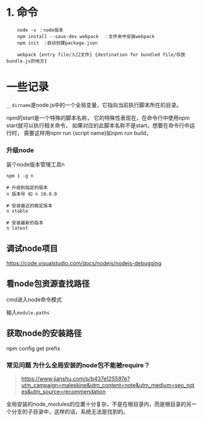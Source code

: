 # 1. 命令

~~~node
    node -v ：node版本
    npm install --save-dev webpack  ：文件夹中安装webpack
    npm init  :自动创建package.json

    webpack {entry file/入口文件} {destination for bundled file/存放bundle.js的地方}
~~~


# 一些记录
`__dirname`是node.js中的一个全局变量，它指向当前执行脚本所在的目录。

npm的start是一个特殊的脚本名称，
它的特殊性表现在，在命令行中使用npm start就可以执行相关命令，
如果对应的此脚本名称不是start，想要在命令行中运行时，
需要这样用npm run {script name}如npm run build，


### 升级node
装个node版本管理工具n

    npm i -g n

```
# 升级到指定的版本
n 版本号 如 n 10.0.0

# 安装最近的稳定版本
n stable

# 安装最新的版本
n latest
```

## 调试node项目

https://code.visualstudio.com/docs/nodejs/nodejs-debugging


## 看node包资源查找路径

cmd进入node命令模式

输入`module.paths`

## 获取node的安装路径

npm config get prefix

### 常见问题 为什么全局安装的node包不能被require？

><https://www.jianshu.com/p/b437e125597e?utm_campaign=maleskine&utm_content=note&utm_medium=seo_notes&utm_source=recommendation>

全局安装的node_modules的位置十分复杂，不是在根目录内，而是根目录的另一个分支的子目录中，这样的话，系统无法是找到的。

